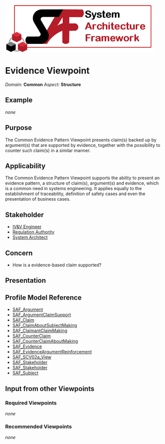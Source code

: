 ![System Architecture Framework](../diagrams/Logo_SAF.png)
# Evidence Viewpoint
*Domain:* **Common** *Aspect:* **Structure**
## Example
*none*
## Purpose
The Common Evidence Pattern Viewpoint presents claim(s) backed up by argument(s) that are supported by evidence, together with the possibility to counter such claim(s) in a similar manner.
## Applicability
The Common Evidence Pattern Viewpoint supports the ability to present an evidence pattern, a structure of claim(s), argument(s) and evidence, which is a common need in systems engineering. It applies equally to the establishment of traceability, definition of safety cases and even the presentation of business cases.
## Stakeholder
* [IV&V Engineer](../stakeholders.md#IV&V-Engineer)
* [Regulation Authority](../stakeholders.md#Regulation-Authority)
* [System Architect](../stakeholders.md#System-Architect)
## Concern
* How is a evidence-based claim supported?
## Presentation


## Profile Model Reference
* [SAF_Argument](../stereotypes.md#SAF_Argument)
* [SAF_ArgumentClaimSupport](../stereotypes.md#SAF_ArgumentClaimSupport)
* [SAF_Claim](../stereotypes.md#SAF_Claim)
* [SAF_ClaimAboutSubjectMaking](../stereotypes.md#SAF_ClaimAboutSubjectMaking)
* [SAF_ClaimantClaimMaking](../stereotypes.md#SAF_ClaimantClaimMaking)
* [SAF_CounterClaim](../stereotypes.md#SAF_CounterClaim)
* [SAF_CounterClaimAboutMaking](../stereotypes.md#SAF_CounterClaimAboutMaking)
* [SAF_Evidence](../stereotypes.md#SAF_Evidence)
* [SAF_EvidenceArgumentReinforcement](../stereotypes.md#SAF_EvidenceArgumentReinforcement)
* [SAF_SCV02a_View](../stereotypes.md#SAF_SCV02a_View)
* [SAF_Stakeholder](../stereotypes.md#SAF_Stakeholder)
* [SAF_Stakeholder](../stereotypes.md#SAF_Stakeholder)
* [SAF_Subject](../stereotypes.md#SAF_Subject)
## Input from other Viewpoints
### Required Viewpoints
*none*
### Recommended Viewpoints
*none*
